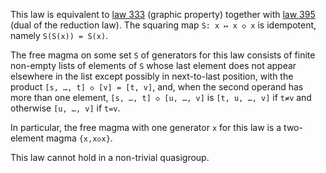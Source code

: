 This law is equivalent to [law 333](https://teorth.github.io/equational_theories/implications/?333) (graphic property) together with [law 395](https://teorth.github.io/equational_theories/implications/?395) (dual of the reduction law).  The squaring map `S: x ↦ x ◇ x` is idempotent, namely `S(S(x)) = S(x)`.

The free magma on some set `S` of generators for this law consists of finite non-empty lists of elements of `S` whose last element does not appear elsewhere in the list except possibly in next-to-last position, with the product `[s, …, t] ◇ [v] = [t, v]`, and, when the second operand has more than one element, `[s, …, t] ◇ [u, …, v]` is `[t, u, …, v]` if `t≠v` and otherwise `[u, …, v]` if `t=v`.

In particular, the free magma with one generator `x` for this law is a two-element magma `{x,x◇x}`.

This law cannot hold in a non-trivial quasigroup.
